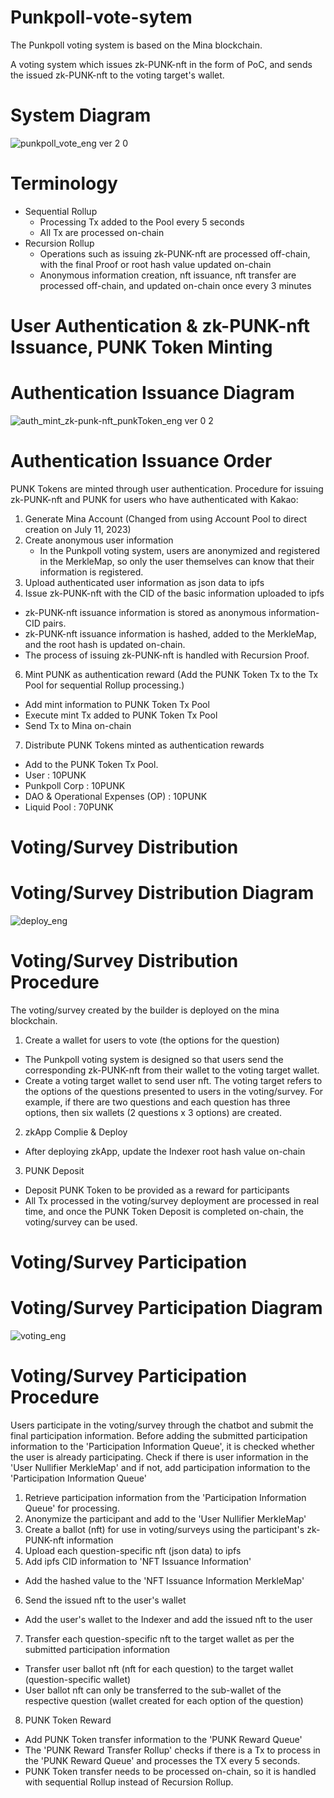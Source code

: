 # Punkpoll-vote-sytem

The Punkpoll voting system is based on the Mina blockchain.

A voting system which issues zk-PUNK-nft in the form of PoC, and sends the issued zk-PUNK-nft to the voting target's wallet.
# System Diagram
![punkpoll_vote_eng ver 2 0](https://github.com/punkpoll/dev/assets/137742109/4970cba3-ac6c-4ce9-88e4-9bd895424f61)

# Terminology
* Sequential Rollup
  - Processing Tx added to the Pool every 5 seconds
  - All Tx are processed on-chain
* Recursion Rollup
  - Operations such as issuing zk-PUNK-nft are processed off-chain, with the final Proof or root hash value updated on-chain
  - Anonymous information creation, nft issuance, nft transfer are processed off-chain, and updated on-chain once every 3 minutes

# User Authentication & zk-PUNK-nft Issuance, PUNK Token Minting
# Authentication Issuance Diagram
![auth_mint_zk-punk-nft_punkToken_eng ver 0 2](https://github.com/punkpoll/dev/assets/137742109/a6185b4e-41d5-4d40-90fc-775189da3cfd)

# Authentication Issuance Order
PUNK Tokens are minted through user authentication.
Procedure for issuing zk-PUNK-nft and PUNK for users who have authenticated with Kakao:
1. Generate Mina Account (Changed from using Account Pool to direct creation on July 11, 2023)
2. Create anonymous user information
   - In the Punkpoll voting system, users are anonymized and registered in the MerkleMap, so only the user themselves can know that their information is registered.
3. Upload authenticated user information as json data to ipfs
4. Issue zk-PUNK-nft with the CID of the basic information uploaded to ipfs
  - zk-PUNK-nft issuance information is stored as anonymous information-CID pairs.
  - zk-PUNK-nft issuance information is hashed, added to the MerkleMap, and the root hash is updated on-chain.
  - The process of issuing zk-PUNK-nft is handled with Recursion Proof.
6. Mint PUNK as authentication reward (Add the PUNK Token Tx to the Tx Pool for sequential Rollup processing.)
  - Add mint information to PUNK Token Tx Pool
  - Execute mint Tx added to PUNK Token Tx Pool
  - Send Tx to Mina on-chain
7. Distribute PUNK Tokens minted as authentication rewards
  - Add to the PUNK Token Tx Pool.
  - User : 10PUNK
  - Punkpoll Corp : 10PUNK
  - DAO & Operational Expenses (OP) : 10PUNK
  - Liquid Pool : 70PUNK

# Voting/Survey Distribution
# Voting/Survey Distribution Diagram
![deploy_eng](https://github.com/punkpoll/dev/assets/137742109/f355bb6b-0014-4b98-8600-396f9da4795a)

# Voting/Survey Distribution Procedure
The voting/survey created by the builder is deployed on the mina blockchain.
1. Create a wallet for users to vote (the options for the question)
  - The Punkpoll voting system is designed so that users send the corresponding zk-PUNK-nft from their wallet to the voting target wallet.
  - Create a voting target wallet to send user nft.
    The voting target refers to the options of the questions presented to users in the voting/survey.
    For example, if there are two questions and each question has three options, then six wallets (2 questions x 3 options) are created.
2. zkApp Complie & Deploy
  - After deploying zkApp, update the Indexer root hash value on-chain
3. PUNK Deposit
  - Deposit PUNK Token to be provided as a reward for participants
  - All Tx processed in the voting/survey deployment are processed in real time, and once the PUNK Token Deposit is completed on-chain, the voting/survey can be used.

# Voting/Survey Participation
# Voting/Survey Participation Diagram
![voting_eng](https://github.com/punkpoll/dev/assets/137742109/576fda38-84cc-4242-a8d7-427f4867e634)

# Voting/Survey Participation Procedure
Users participate in the voting/survey through the chatbot and submit the final participation information.
Before adding the submitted participation information to the 'Participation Information Queue', it is checked whether the user is already participating.
Check if there is user information in the 'User Nullifier MerkleMap' and if not, add participation information to the 'Participation Information Queue'
1. Retrieve participation information from the 'Participation Information Queue' for processing.
2. Anonymize the participant and add to the 'User Nullifier MerkleMap'
3. Create a ballot (nft) for use in voting/surveys using the participant's zk-PUNK-nft information
4. Upload each question-specific nft (json data) to ipfs
5. Add ipfs CID information to 'NFT Issuance Information'
  - Add the hashed value to the 'NFT Issuance Information MerkleMap'
6. Send the issued nft to the user's wallet
  - Add the user's wallet to the Indexer and add the issued nft to the user
7. Transfer each question-specific nft to the target wallet as per the submitted participation information
  - Transfer user ballot nft (nft for each question) to the target wallet (question-specific wallet)
  - User ballot nft can only be transferred to the sub-wallet of the respective question (wallet created for each option of the question)
8. PUNK Token Reward
  - Add PUNK Token transfer information to the 'PUNK Reward Queue'
  - The 'PUNK Reward Transfer Rollup' checks if there is a Tx to process in the 'PUNK Reward Queue' and processes the TX every 5 seconds.
  - PUNK Token transfer needs to be processed on-chain, so it is handled with sequential Rollup instead of Recursion Rollup.
